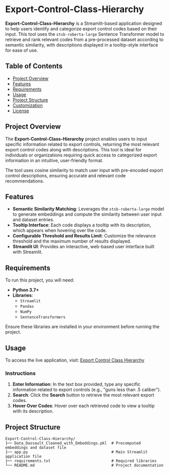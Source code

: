 # Export-Control-Class-Hierarchy

**Export-Control-Class-Hierarchy** is a Streamlit-based application designed to help users identify and categorize export control codes based on their input. This tool uses the `stsb-roberta-large` Sentence Transformer model to retrieve and rank relevant codes from a pre-processed dataset according to semantic similarity, with descriptions displayed in a tooltip-style interface for ease of use.

## Table of Contents
- [Project Overview](#project-overview)
- [Features](#features)
- [Requirements](#requirements)
- [Usage](#usage)
- [Project Structure](#project-structure)
- [Customization](#customization)
- [License](#license)

## Project Overview

The **Export-Control-Class-Hierarchy** project enables users to input specific information related to export controls, returning the most relevant export control codes along with descriptions. This tool is ideal for individuals or organizations requiring quick access to categorized export information in an intuitive, user-friendly format.

The tool uses cosine similarity to match user input with pre-encoded export control descriptions, ensuring accurate and relevant code recommendations.

## Features

- **Semantic Similarity Matching**: Leverages the `stsb-roberta-large` model to generate embeddings and compute the similarity between user input and dataset entries.
- **Tooltip Interface**: Each code displays a tooltip with its description, which appears when hovering over the code.
- **Configurable Threshold and Results Limit**: Customize the relevance threshold and the maximum number of results displayed.
- **Streamlit UI**: Provides an interactive, web-based user interface built with Streamlit.

## Requirements

To run this project, you will need:
- **Python 3.7+**
- **Libraries**:
  - `Streamlit`
  - `Pandas`
  - `NumPy`
  - `SentenceTransformers`

Ensure these libraries are installed in your environment before running the project.

## Usage

To access the live application, visit: [Export Control Class Hierarchy](https://export-control-class-hierarchy.streamlit.app/)

### Instructions

1. **Enter Information**: In the text box provided, type any specific information related to export controls (e.g., "guns less than .5 caliber").
2. **Search**: Click the **Search** button to retrieve the most relevant export codes.
3. **Hover Over Codes**: Hover over each retrieved code to view a tooltip with its description.

## Project Structure

```plaintext
Export-Control-Class-Hierarchy/
├── Data_Dassault_Cleaned_with_Embeddings.pkl  # Precomputed embeddings and dataset file
├── app.py                                     # Main Streamlit application file
├── requirements.txt                           # Required libraries
└── README.md                                  # Project documentation
```
